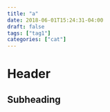 ```yaml
---
title: "a"
date: 2018-06-01T15:24:31-04:00
draft: false
tags: ["tag1"]
categories: ["cat"] 
---
```


# Header
## Subheading